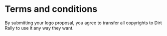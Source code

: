 # Terms and conditions

By submitting your logo proposal, you agree to transfer all copyrights to Dirt Rally to use it any way they want.
